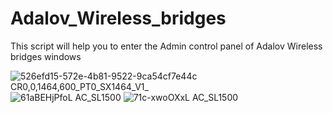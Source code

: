 # Adalov_Wireless_bridges
This script will help you to enter the Admin control panel of Adalov Wireless bridges
windows 

![526efd15-572e-4b81-9522-9ca54cf7e44c __CR0,0,1464,600_PT0_SX1464_V1___](https://github.com/hamadfayyad/Adalov_Wireless_bridges/assets/45442142/5207ea63-cef6-42cb-9fa8-5f65ba898f3d)
![61aBEHjPfoL _AC_SL1500_](https://github.com/hamadfayyad/Adalov_Wireless_bridges/assets/45442142/6212667e-112e-4da4-a110-8040fca3cc02)
![71c-xwoOXxL _AC_SL1500_](https://github.com/hamadfayyad/Adalov_Wireless_bridges/assets/45442142/17bf1cf5-c6e0-422e-8dcc-981db1db4f1f)
